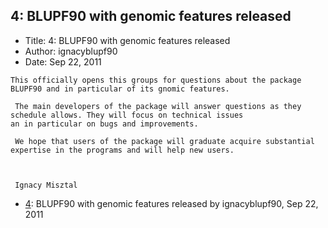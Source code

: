 ## 4: BLUPF90 with genomic features released

- Title: 4: BLUPF90 with genomic features released
- Author: ignacyblupf90
- Date: Sep 22, 2011
```
This officially opens this groups for questions about the package BLUPF90 and in particular of its gnomic features.

 The main developers of the package will answer questions as they schedule allows. They will focus on technical issues
an in particular on bugs and improvements. 

 We hope that users of the package will graduate acquire substantial expertise in the programs and will help new users.



 Ignacy Misztal
```

- [4](0004.md): BLUPF90 with genomic features released by ignacyblupf90, Sep 22, 2011
